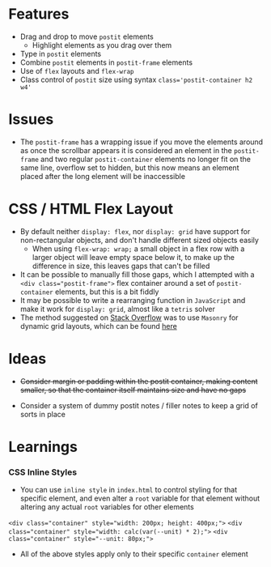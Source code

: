 # Features
- Drag and drop to move `postit` elements
    - Highlight elements as you drag over them
- Type in `postit` elements
- Combine `postit` elements in `postit-frame` elements
- Use of `flex` layouts and `flex-wrap`
- Class control of `postit` size using syntax `class='postit-container h2 w4'`

# Issues
- The `postit-frame` has a wrapping issue if you move the elements around as once the scrollbar appears it is considered an element in the `postit-frame` and two regular `postit-container` elements no longer fit on the same line, overflow set to hidden, but this now means an element placed after the long element will be inaccessible

# CSS / HTML Flex Layout
- By default neither `display: flex`, nor `display: grid` have support for non-rectangular objects, and don't handle different sized objects easily
    - When using `flex-wrap: wrap;` a small object in a flex row with a larger object will leave empty space below it, to make up the difference in size, this leaves gaps that can't be filled
- It can be possible to manually fill those gaps, which I attempted with a `<div class="postit-frame">` flex container around a set of `postit-container` elements, but this is a bit fiddly
- It may be possible to write a rearranging function in `JavaScript` and make it work for `display: grid`, almost like a `tetris` solver
- The method suggested on [Stack Overflow](https://stackoverflow.com/) was to use `Masonry` for dynamic grid layouts, which can be found [here](https://masonry.desandro.com/)

# Ideas
- ~~Consider margin or padding within the postit container, making content smaller, so that the container itself maintains size and have no gaps~~

- Consider a system of dummy postit notes / filler notes to keep a grid of sorts in place

# Learnings
### CSS Inline Styles
- You can use `inline style` in `index.html` to control styling for that specific element, and even alter a `root` variable for that element without altering any actual `root` variables for other elements

`<div class="container" style="width: 200px; height: 400px;">`
`<div class="container" style="width: calc(var(--unit) * 2);">`
`<div class="container" style="--unit: 80px;">`

- All of the above styles apply only to their specific `container` element